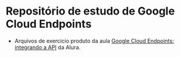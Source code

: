 # Repositório de estudo de Google Cloud Endpoints

- Arquivos de exercicio produto da aula [Google Cloud Endpoints: integrando a API](https://cursos.alura.com.br/course/google-cloud-endpoints) da Alura.



























